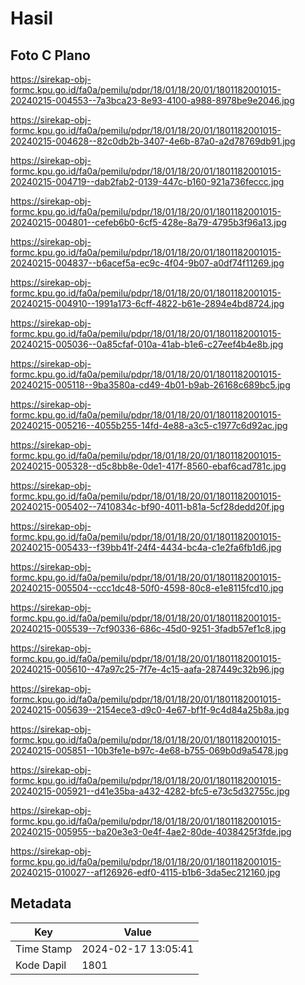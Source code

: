 # Hasil

## Foto C Plano

https://sirekap-obj-formc.kpu.go.id/fa0a/pemilu/pdpr/18/01/18/20/01/1801182001015-20240215-004553--7a3bca23-8e93-4100-a988-8978be9e2046.jpg

https://sirekap-obj-formc.kpu.go.id/fa0a/pemilu/pdpr/18/01/18/20/01/1801182001015-20240215-004628--82c0db2b-3407-4e6b-87a0-a2d78769db91.jpg

https://sirekap-obj-formc.kpu.go.id/fa0a/pemilu/pdpr/18/01/18/20/01/1801182001015-20240215-004719--dab2fab2-0139-447c-b160-921a736feccc.jpg

https://sirekap-obj-formc.kpu.go.id/fa0a/pemilu/pdpr/18/01/18/20/01/1801182001015-20240215-004801--cefeb6b0-6cf5-428e-8a79-4795b3f96a13.jpg

https://sirekap-obj-formc.kpu.go.id/fa0a/pemilu/pdpr/18/01/18/20/01/1801182001015-20240215-004837--b6acef5a-ec9c-4f04-9b07-a0df74f11269.jpg

https://sirekap-obj-formc.kpu.go.id/fa0a/pemilu/pdpr/18/01/18/20/01/1801182001015-20240215-004910--1991a173-6cff-4822-b61e-2894e4bd8724.jpg

https://sirekap-obj-formc.kpu.go.id/fa0a/pemilu/pdpr/18/01/18/20/01/1801182001015-20240215-005036--0a85cfaf-010a-41ab-b1e6-c27eef4b4e8b.jpg

https://sirekap-obj-formc.kpu.go.id/fa0a/pemilu/pdpr/18/01/18/20/01/1801182001015-20240215-005118--9ba3580a-cd49-4b01-b9ab-26168c689bc5.jpg

https://sirekap-obj-formc.kpu.go.id/fa0a/pemilu/pdpr/18/01/18/20/01/1801182001015-20240215-005216--4055b255-14fd-4e88-a3c5-c1977c6d92ac.jpg

https://sirekap-obj-formc.kpu.go.id/fa0a/pemilu/pdpr/18/01/18/20/01/1801182001015-20240215-005328--d5c8bb8e-0de1-417f-8560-ebaf6cad781c.jpg

https://sirekap-obj-formc.kpu.go.id/fa0a/pemilu/pdpr/18/01/18/20/01/1801182001015-20240215-005402--7410834c-bf90-4011-b81a-5cf28dedd20f.jpg

https://sirekap-obj-formc.kpu.go.id/fa0a/pemilu/pdpr/18/01/18/20/01/1801182001015-20240215-005433--f39bb41f-24f4-4434-bc4a-c1e2fa6fb1d6.jpg

https://sirekap-obj-formc.kpu.go.id/fa0a/pemilu/pdpr/18/01/18/20/01/1801182001015-20240215-005504--ccc1dc48-50f0-4598-80c8-e1e8115fcd10.jpg

https://sirekap-obj-formc.kpu.go.id/fa0a/pemilu/pdpr/18/01/18/20/01/1801182001015-20240215-005539--7cf90336-686c-45d0-9251-3fadb57ef1c8.jpg

https://sirekap-obj-formc.kpu.go.id/fa0a/pemilu/pdpr/18/01/18/20/01/1801182001015-20240215-005610--47a97c25-7f7e-4c15-aafa-287449c32b96.jpg

https://sirekap-obj-formc.kpu.go.id/fa0a/pemilu/pdpr/18/01/18/20/01/1801182001015-20240215-005639--2154ece3-d9c0-4e67-bf1f-9c4d84a25b8a.jpg

https://sirekap-obj-formc.kpu.go.id/fa0a/pemilu/pdpr/18/01/18/20/01/1801182001015-20240215-005851--10b3fe1e-b97c-4e68-b755-069b0d9a5478.jpg

https://sirekap-obj-formc.kpu.go.id/fa0a/pemilu/pdpr/18/01/18/20/01/1801182001015-20240215-005921--d41e35ba-a432-4282-bfc5-e73c5d32755c.jpg

https://sirekap-obj-formc.kpu.go.id/fa0a/pemilu/pdpr/18/01/18/20/01/1801182001015-20240215-005955--ba20e3e3-0e4f-4ae2-80de-4038425f3fde.jpg

https://sirekap-obj-formc.kpu.go.id/fa0a/pemilu/pdpr/18/01/18/20/01/1801182001015-20240215-010027--af126926-edf0-4115-b1b6-3da5ec212160.jpg


## Metadata

| Key        | Value               |
| ---------- | ------------------- |
| Time Stamp | 2024-02-17 13:05:41 |
| Kode Dapil | 1801                |



